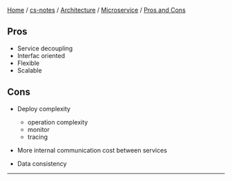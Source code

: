 [Home](https://mengxianbin.github.io) /
[cs-notes](https://mengxianbin.github.io/cs-notes/site) /
[Architecture](https://mengxianbin.github.io/cs-notes/site/Architecture) /
[Microservice](https://mengxianbin.github.io/cs-notes/site/Architecture/Microservice) /
[Pros and Cons](https://mengxianbin.github.io/cs-notes/site/Architecture/Microservice/Pros%20and%20Cons)

## Pros

* Service decoupling
* Interfac oriented
* Flexible
* Scalable

## Cons

* Deploy complexity
    * operation complexity
    * monitor
    * tracing

* More internal communication cost between services

* Data consistency

---
